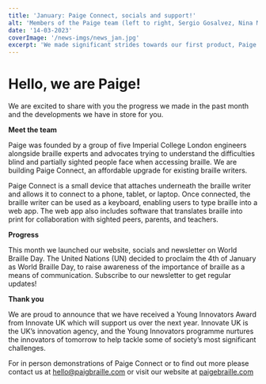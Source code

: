```yaml
---
title: 'January: Paige Connect, socials and support!'
alt: 'Members of the Paige team (left to right, Sergio Gosalvez, Nina Moutonnet, Gregory Hargraves) standing outside City Hall, London, Newham. In the background is the London cable car and Royal Docks waterfront.'
date: '14-03-2023'
coverImage: '/news-imgs/news_jan.jpg'
excerpt: 'We made significant strides towards our first product, Paige Connect, an affordable upgrade for existing braille writers. Subscribe to our newsletter to learn more!'
---
```

# Hello, we are Paige!

We are excited to share with you the progress we made in the past month and the developments we have in store for you.

**Meet the team**

Paige was founded by a group of five Imperial College London engineers alongside braille experts and advocates trying to understand the difficulties blind and partially sighted people face when accessing braille. We are building Paige Connect, an affordable upgrade for existing braille writers.

Paige Connect is a small device that attaches underneath the braille writer and allows it to connect to a phone, tablet, or laptop. Once connected, the braille writer can be used as a keyboard, enabling users to type braille into a web app. The web app also includes software that translates braille into print for collaboration with sighted peers, parents, and teachers.

**Progress**

This month we launched our website, socials and newsletter on World Braille Day. The United Nations (UN) decided to proclaim the 4th of January as World Braille Day, to raise awareness of the importance of braille as a means of communication. Subscribe to our newsletter to get regular updates!

**Thank you**

We are proud to announce that we have received a Young Innovators Award from Innovate UK which will support us over the next year. Innovate UK is the UK’s innovation agency, and the Young Innovators programme nurtures the innovators of tomorrow to help tackle some of society’s most significant challenges.

For in person demonstrations of Paige Connect or to find out more please contact us at <hello@paigbraille.com> or visit our website at [paigebraille.com](https://paigebraille.com/)

